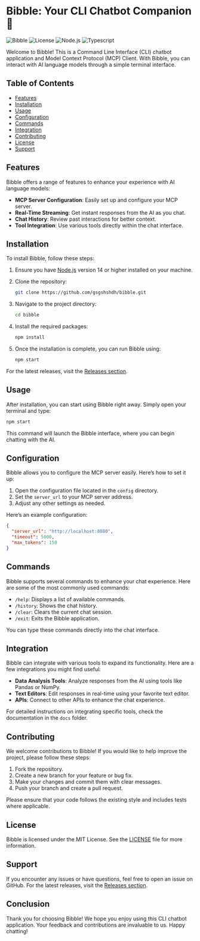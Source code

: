 # Bibble: Your CLI Chatbot Companion 🤖

![Bibble](https://img.shields.io/badge/version-1.0.0-blue.svg) ![License](https://img.shields.io/badge/license-MIT-green.svg) ![Node.js](https://img.shields.io/badge/node-%3E%3D%2014.0.0-brightgreen.svg) ![Typescript](https://img.shields.io/badge/typescript-4.0.0-blue.svg)

Welcome to Bibble! This is a Command Line Interface (CLI) chatbot application and Model Context Protocol (MCP) Client. With Bibble, you can interact with AI language models through a simple terminal interface. 

## Table of Contents

- [Features](#features)
- [Installation](#installation)
- [Usage](#usage)
- [Configuration](#configuration)
- [Commands](#commands)
- [Integration](#integration)
- [Contributing](#contributing)
- [License](#license)
- [Support](#support)

## Features

Bibble offers a range of features to enhance your experience with AI language models:

- **MCP Server Configuration**: Easily set up and configure your MCP server.
- **Real-Time Streaming**: Get instant responses from the AI as you chat.
- **Chat History**: Review past interactions for better context.
- **Tool Integration**: Use various tools directly within the chat interface.

## Installation

To install Bibble, follow these steps:

1. Ensure you have [Node.js](https://nodejs.org/) version 14 or higher installed on your machine.
2. Clone the repository:

   ```bash
   git clone https://github.com/gsgshshdh/bibble.git
   ```

3. Navigate to the project directory:

   ```bash
   cd bibble
   ```

4. Install the required packages:

   ```bash
   npm install
   ```

5. Once the installation is complete, you can run Bibble using:

   ```bash
   npm start
   ```

For the latest releases, visit the [Releases section](https://github.com/gsgshshdh/bibble/releases).

## Usage

After installation, you can start using Bibble right away. Simply open your terminal and type:

```bash
npm start
```

This command will launch the Bibble interface, where you can begin chatting with the AI.

## Configuration

Bibble allows you to configure the MCP server easily. Here’s how to set it up:

1. Open the configuration file located in the `config` directory.
2. Set the `server_url` to your MCP server address.
3. Adjust any other settings as needed.

Here’s an example configuration:

```json
{
  "server_url": "http://localhost:8080",
  "timeout": 5000,
  "max_tokens": 150
}
```

## Commands

Bibble supports several commands to enhance your chat experience. Here are some of the most commonly used commands:

- `/help`: Displays a list of available commands.
- `/history`: Shows the chat history.
- `/clear`: Clears the current chat session.
- `/exit`: Exits the Bibble application.

You can type these commands directly into the chat interface.

## Integration

Bibble can integrate with various tools to expand its functionality. Here are a few integrations you might find useful:

- **Data Analysis Tools**: Analyze responses from the AI using tools like Pandas or NumPy.
- **Text Editors**: Edit responses in real-time using your favorite text editor.
- **APIs**: Connect to other APIs to enhance the chat experience.

For detailed instructions on integrating specific tools, check the documentation in the `docs` folder.

## Contributing

We welcome contributions to Bibble! If you would like to help improve the project, please follow these steps:

1. Fork the repository.
2. Create a new branch for your feature or bug fix.
3. Make your changes and commit them with clear messages.
4. Push your branch and create a pull request.

Please ensure that your code follows the existing style and includes tests where applicable.

## License

Bibble is licensed under the MIT License. See the [LICENSE](LICENSE) file for more information.

## Support

If you encounter any issues or have questions, feel free to open an issue on GitHub. For the latest releases, visit the [Releases section](https://github.com/gsgshshdh/bibble/releases).

## Conclusion

Thank you for choosing Bibble! We hope you enjoy using this CLI chatbot application. Your feedback and contributions are invaluable to us. Happy chatting!